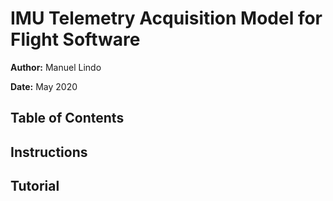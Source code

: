# IMU Telemetry Acquisition Model for Flight Software

**Author:** Manuel Lindo

**Date:** May 2020

## Table of Contents


## Instructions



## Tutorial